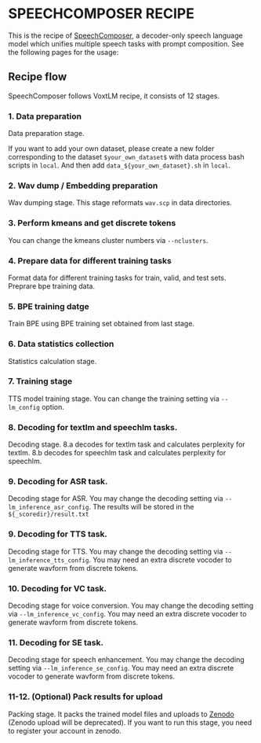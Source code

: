 # SPEECHCOMPOSER RECIPE

This is the recipe of [SpeechComposer](https://arxiv.org/pdf/2401.18045.pdf), a decoder-only speech language model which unifies multiple speech tasks with prompt composition.
See the following pages for the usage:



## Recipe flow

SpeechComposer follows VoxtLM recipe, it consists of 12 stages.

### 1. Data preparation

Data preparation stage.

If you want to add your own dataset, please create a new folder corresponding to the dataset `$your_own_dataset$` with data process bash scripts in `local`. And then add `data_${your_own_dataset}.sh` in `local`.


### 2. Wav dump / Embedding preparation

Wav dumping stage.
This stage reformats `wav.scp` in data directories.

### 3. Perform kmeans and get discrete tokens

You can change the kmeans cluster numbers via `--nclusters`.

### 4. Prepare data for different training tasks

Format data for different training tasks for train, valid, and test sets.
Preprare bpe training data.

### 5. BPE training datge

Train BPE using BPE training set obtained from last stage.

### 6. Data statistics collection

Statistics calculation stage.

### 7. Training stage

TTS model training stage.
You can change the training setting via `--lm_config` option.

### 8. Decoding for textlm and speechlm tasks.

Decoding stage.
8.a decodes for textlm task and calculates perplexity for textlm.
8.b decodes for speechlm task and calculates perplexity for speechlm.

### 9. Decoding for ASR task.

Decoding stage for ASR.
You may change the decoding setting via `--lm_inference_asr_config`. The results will be stored in the `${_scoredir}/result.txt`

### 9. Decoding for TTS task.

Decoding stage for TTS.
You may change the decoding setting via `--lm_inference_tts_config`. You may need an extra discrete vocoder to generate wavform from discrete tokens.

### 10. Decoding for VC task.

Decoding stage for voice conversion.
You may change the decoding setting via `--lm_inference_vc_config`. You may need an extra discrete vocoder to generate wavform from discrete tokens.

### 11. Decoding for SE task.

Decoding stage for speech enhancement.
You may change the decoding setting via `--lm_inference_se_config`. You may need an extra discrete vocoder to generate wavform from discrete tokens.

### 11-12. (Optional) Pack results for upload

Packing stage.
It packs the trained model files and uploads to [Zenodo](https://zenodo.org/) (Zenodo upload will be deprecated).
If you want to run this stage, you need to register your account in zenodo.
